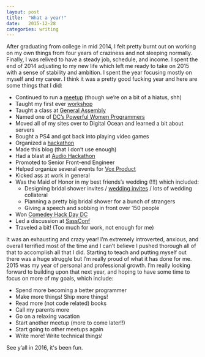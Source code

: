```yaml
---
layout: post
title:  "What a year!"
date:   2015-12-28
categories: writing
---
```


After graduating from college in mid 2014, I felt pretty burnt out on working on my own things from four years of craziness and not sleeping normally. Finally, I was relived to have a steady job, schedule, and income. I spent the end of 2014 adjusting to my new life which left me ready to take on 2015 with a sense of stability and ambition. I spent the year focusing mostly on myself and my career. I think it was a pretty good fucking year and here are some things that I did:

- Continued to run a [meetup](http://sassydc.github.io/) (though we’re on a bit of a hiatus, shh)
- Taught my first ever [workshop](http://product.voxmedia.com/2015/3/9/8162607/femsplain-html-css-workshop)
- Taught a class at [General Assembly](https://generalassemb.ly/instructors/ally-palanzi/4262)
- Named one of [DC’s Powerful Women Programmers](http://dcfemtech.github.io/dcftawards.html)
- Moved all of my sites over to Digital Ocean and learned a bit about servers
- Bought a PS4 and got back into playing video games
- Organized a [hackathon](http://blog.allypalanzi.com/hackathon)
- Made this blog (that I don’t use enough)
- Had a blast at [Audio Hackathon](http://audiohackathon.com/)
- Promoted to Senior Front-end Engineer
- Helped organize several events for [Vox Product](http://product.voxmedia.com/events)
- Kicked ass at work in general
- Was the Maid of Honor in my best friends’s wedding (!!!) which included:
    - Designing bridal shower invites / [wedding invites](https://dribbble.com/shots/2146343-dine-dance) / lots of wedding collateral
    - Planning a pretty big bridal shower for a bunch of strangers
    - Giving a speech and sobbing in front over 150 people
- Won [Comedey Hack Day DC](http://www.comedyhackday.org/dc-2015/)
- Led a discussion at [SassConf](http://sassconf.com/)
- Traveled a bit! (Too much for work, not enough for me)

It was an exhausting and crazy year! I’m extremely introverted, anxious, and overall terrified most of the time and I can’t believe I pushed thorough all of that to accomplish all that I did. Starting to teach and putting myself out there was a huge struggle but I’m really proud of what it has done for me. 2015 was my year of personal and professional growth. I’m really looking forward to building upon that next year, and hoping to have some time to focus on more of my goals, which include:

- Spend more becoming a better programmer
- Make more things! Ship more things!
- Read more (not code related) books
- Call my parents more
- Go on a relaxing vacation
- Start another meetup (more to come later!!)
- Start going to other meetups again
- Write more! Write technical things!

See y’all in 2016, it's been fun.